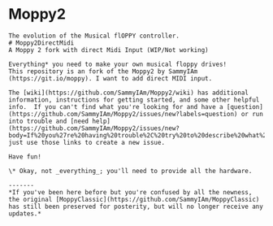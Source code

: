 # Moppy2
	The evolution of the Musical flOPPY controller.
	# Moppy2DirectMidi
	A Moppy 2 fork with direct Midi Input (WIP/Not working)
	
	Everything* you need to make your own musical floppy drives!
	This repository is an fork of the Moppy2 by SammyIAm (https://git.io/moppy). I want to add direct MIDI input.
	
	The [wiki](https://github.com/SammyIAm/Moppy2/wiki) has additional information, instructions for getting started, and some other helpful info.  If you can't find what you're looking for and have a [question](https://github.com/SammyIAm/Moppy2/issues/new?labels=question) or run into trouble and [need help](https://github.com/SammyIAm/Moppy2/issues/new?body=If%20you%27re%20having%20trouble%2C%20try%20to%20describe%20what%20you%27ve%20done%20so%20far%20and%20what%20%2Adoes%2A%20work%20so%20we%20don%27t%20ask%20you%20to%20try%20things%20you%27ve%20already%20done.%20%20If%20you%20can%20provide%20screenshots%2C%20logs%2C%20or%20videos%2C%20they%20can%20really%20help%20get%20a%20faster%20response%21) just use those links to create a new issue.
	
	Have fun!
	
	\* Okay, not _everything_; you'll need to provide all the hardware.
	
	-------
	*If you've been here before but you're confused by all the newness, the original [MoppyClassic](https://github.com/SammyIAm/MoppyClassic) has still been preserved for posterity, but will no longer receive any updates.*
